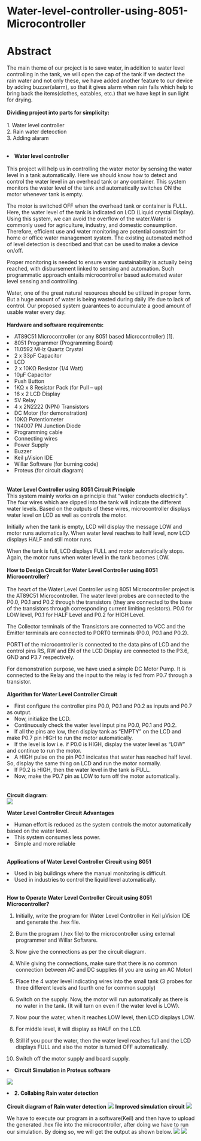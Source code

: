 # Water-level-controller-using-8051-Microcontroller
# Abstract
 <p> The main theme of our project is to save water, in addition to water level controlling in the tank, we will open the cap of the tank if we dectect the rain water and not only these, we have added another feature to our device by adding buzzer(alarm), so that it gives alarm when rain falls which help to bring back the items(clothes, eatables, etc.) that we have kept in sun light for drying.<br>
  <br>
  <b>Dividing project into parts for simplicity:</b><br>
  <br>
      1. Water level controller<br>
      2. Rain water detecction <br>
      3. Adding alaram       <br>
  <br>
<li><b>Water level controller</b></li><br>
  This project will help us in controlling the water motor by sensing the water level in a tank automatically. Here we should know how to detect and control the water level in an overhead tank or any container. This system monitors the water level of the tank and automatically switches ON the motor whenever tank is empty.
        
  The motor is switched OFF when the overhead tank or container is FULL. Here, the water level of the tank is indicated on LCD (Liquid crystal Display). Using this system, we can avoid the overflow of the water.Water is commonly used for agriculture, industry, and domestic consumption. Therefore, efficient use and water monitoring are potential constraint for home or office water management system. The existing automated method of level detection is described and that can be used to make a device on/off.

  Proper monitoring is needed to ensure water sustainability is actually being reached, with disbursement linked to sensing and automation. Such programmatic approach entails microcontroller based automated water level sensing and controlling.

  Water, one of the great natural resources should be utilized in proper form. But a huge amount of water is being wasted during daily life due to lack of control. Our proposed system guarantees to accumulate a good amount of usable water every day.<br>
<br>
<b>Hardware and software requirements:</b><br>

  <li>AT89C51 Microcontroller (or any 8051 based Microcontroller) [1].</li>  
  <li>8051 Programmer (Programming Board) </li> 
  <li>11.0592 MHz Quartz Crystal  </li>
  <li>2 x 33pF Capacitor</li>   
  <li>LCD </li>
  <li>2 x 10KΩ Resistor (1/4 Watt)  </li>
  <li>10µF Capacitor </li>  
  <li>Push Button   </li>
  <li>1KΩ x 8 Resistor Pack (for Pull – up)</li>
  <li>16 x 2 LCD Display</li>
  <li>5V Relay</li>
  <li>4 x 2N2222 (NPN) Transistors</li>
  <li>DC Motor (for demonstration)</li>
  <li>10KΩ Potentiometer</li>
  <li>1N4007 PN Junction Diode</li>
  <li>Programming cable</li>
  <li>Connecting wires</li>
  <li>Power Supply</li>
  <li>Buzzer</li>
  <li>Keil µVision IDE</li>
  <li>Willar Software (for burning code)</li>
  <li>Proteus (for circuit diagram)</li><br>
  <br>
<b>Water Level Controller using 8051 Circuit Principle</b><br>
This system mainly works on a principle that “water conducts electricity”. The four wires which are dipped into the tank will indicate the different water levels. Based on the outputs of these wires, microcontroller displays water level on LCD as well as controls the motor.

Initially when the tank is empty, LCD will display the message LOW and motor runs automatically. When water level reaches to half level, now LCD displays HALF and still motor runs.

When the tank is full, LCD displays FULL and motor automatically stops. Again, the motor runs when water level in the tank becomes LOW.<br>
<br>
<b>How to Design Circuit for Water Level Controller using 8051 Microcontroller?</b><br>
<br>
The heart of the Water Level Controller using 8051 Microcontroller project is the AT89C51 Microcontroller. The water level probes are connected to the P0.0, P0.1 and P0.2 through the transistors (they are connected to the base of the transistors through corresponding current limiting resistors). P0.0 for LOW level, P0.1 for HALF Level and P0.2 for HIGH Level.  

The Collector terminals of the Transistors are connected to VCC and the Emitter terminals are connected to PORT0 terminals (P0.0, P0.1 and P0.2). 

PORT1 of the microcontroller is connected to the data pins of LCD and the control pins RS, RW and EN of the LCD Display are connected to the P3.6, GND and P3.7 respectively.  

For demonstration purpose, we have used a simple DC Motor Pump. It is connected to the Relay and the input to the relay is fed from P0.7 through a transistor. <br> 
<br>
<b>Algorithm for Water Level Controller Circuit </b><br>
 <li>First configure the controller pins P0.0, P0.1 and P0.2 as inputs and P0.7 as output.</li>
 <li>Now, initialize the LCD.</li>
 <li>Continuously check the water level input pins P0.0, P0.1 and P0.2.</li>                                                            <li>If all the pins are low, then display tank as “EMPTY” on the LCD and make P0.7 pin HIGH to run the motor automatically.</li>
 <li>If the level is low i.e. if P0.0 is HIGH, display the water level as “LOW” and continue to run the motor. </li>
 <li>A HIGH pulse on the pin P0.1 indicates that water has reached half level. So, display the same thing on LCD and run the motor normally.</li>
 <li>If P0.2 is HIGH, then the water level in the tank is FULL.</li>
 <li>Now, make the P0.7 pin as LOW to turn off the motor automatically.</li><br>
<br>
<b>Circuit diagram:</b><br>


 <img src="Water level controller.jpeg">
 
 
 
  <b>Water Level Controller Circuit Advantages</b><br>
<li>Human effort is reduced as the system controls the motor automatically based on the water level.</li>
  
<li>This system consumes less power.</li>

<li>Simple and more reliable</li><br>

<b>Applications of Water Level Controller Circuit using 8051</b><br>
<li>Used in big buildings where the manual monitoring is difficult.</li>

<li>Used in industries to control the liquid level automatically.</li><br>

<b>How to Operate Water Level Controller Circuit using 8051 Microcontroller? </b><br>

1.	Initially, write the program for Water Level Controller in Keil µVision IDE and generate the .hex file.

2.	Burn the program (.hex file) to the microcontroller using external programmer and Willar Software.

3.	Now give the connections as per the circuit diagram.

4.	While giving the connections, make sure that there is no common connection between AC and DC supplies (if you are using an AC Motor)

5.	Place the 4 water level indicating wires into the small tank (3 probes for three different levels and fourth one for common supply)

6.	Switch on the supply. Now, the motor will run automatically as there is no water in the tank. (It will turn on even if the water level is LOW).

7.	Now pour the water, when it reaches LOW level, then LCD displays LOW.

8.	For middle level, it will display as HALF on the LCD.

9.	Still if you pour the water, then the water level reaches full and the LCD displays FULL and also the motor is turned OFF automatically.

10.	Switch off the motor supply and board supply.

<li><b>Circuit Simulation in Proteus software</b></li>

<img src="Water level controller simulation.png"><br>
<li><b>2. Collabing Rain water detection</b></li><br>
<b>Circuit diagram of Rain water detection</b>
<img src="Circuit-Diagram-8051-Microcontroller-Based-Rain-Detector.jpg">
<b> Improved simulation circuit</b> 
<img src="Water level controller with rain water detection.png">

We have to execute our program in a software(Keil) and then have to upload the generated .hex file into the microcontroller, after doing we have to run our simulation. By doing so, we will get the output as shown below.
<img src="Water level controller with rain water detection output1.png">
<img src="Water level controller with rain water detection output2.png">
</p>
